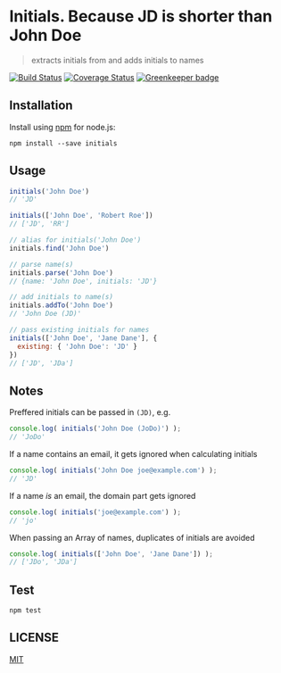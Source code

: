 Initials. Because JD is shorter than John Doe
=============================================

> extracts initials from and adds initials to names

[![Build Status](https://travis-ci.org/gr2m/initials.svg?branch=main)](https://travis-ci.org/gr2m/initials)
[![Coverage Status](https://coveralls.io/repos/gr2m/initials/badge.svg?branch=main)](https://coveralls.io/r/gr2m/initials?branch=main)
[![Greenkeeper badge](https://badges.greenkeeper.io/gr2m/initials.svg)](https://greenkeeper.io/)

## Installation

Install using [npm](https://npmjs.org/) for node.js:

```
npm install --save initials
```


## Usage

```js
initials('John Doe')
// 'JD'

initials(['John Doe', 'Robert Roe'])
// ['JD', 'RR']

// alias for initials('John Doe')
initials.find('John Doe')

// parse name(s)
initials.parse('John Doe')
// {name: 'John Doe', initials: 'JD'}

// add initials to name(s)
initials.addTo('John Doe')
// 'John Doe (JD)'

// pass existing initials for names
initials(['John Doe', 'Jane Dane'], {
  existing: { 'John Doe': 'JD' }
})
// ['JD', 'JDa']
```

## Notes

Preffered initials can be passed in `(JD)`, e.g.

```js
console.log( initials('John Doe (JoDo)') );
// 'JoDo'
```

If a name contains an email, it gets ignored when calculating initials

```js
console.log( initials('John Doe joe@example.com') );
// 'JD'
```

If a name _is_ an email, the domain part gets ignored

```js
console.log( initials('joe@example.com') );
// 'jo'
```

When passing an Array of names, duplicates of initials are avoided

```js
console.log( initials(['John Doe', 'Jane Dane']) );
// ['JDo', 'JDa']
```

## Test

```
npm test
```


## LICENSE

[MIT](LICENSE)

